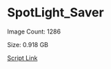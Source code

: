 # SpotLight_Saver

Image Count: 1286

Size: 0.918 GB

[Script Link](https://github.com/liuyal/Archive/blob/master/Python/Utilities/Miscellaneous/spotlight_saver.py)